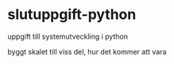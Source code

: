 # slutuppgift-python
uppgift till systemutveckling i python

byggt skalet till viss del, hur det kommer att vara
